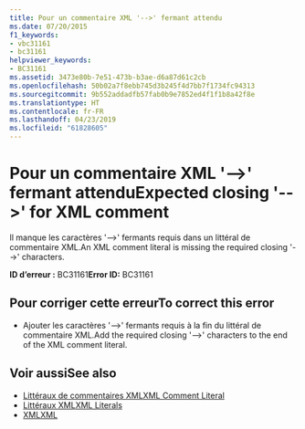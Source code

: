 ```yaml
---
title: Pour un commentaire XML '-->' fermant attendu
ms.date: 07/20/2015
f1_keywords:
- vbc31161
- bc31161
helpviewer_keywords:
- BC31161
ms.assetid: 3473e80b-7e51-473b-b3ae-d6a87d61c2cb
ms.openlocfilehash: 50b02a7f8ebb745d3b245f4d7bb7f1734fc94313
ms.sourcegitcommit: 9b552addadfb57fab0b9e7852ed4f1f1b8a42f8e
ms.translationtype: HT
ms.contentlocale: fr-FR
ms.lasthandoff: 04/23/2019
ms.locfileid: "61828605"
---
```

# <a name="expected-closing----for-xml-comment"></a><span data-ttu-id="d0d3c-102">Pour un commentaire XML '-->' fermant attendu</span><span class="sxs-lookup"><span data-stu-id="d0d3c-102">Expected closing '-->' for XML comment</span></span>
<span data-ttu-id="d0d3c-103">Il manque les caractères '-->' fermants requis dans un littéral de commentaire XML.</span><span class="sxs-lookup"><span data-stu-id="d0d3c-103">An XML comment literal is missing the required closing '-->' characters.</span></span>  
  
 <span data-ttu-id="d0d3c-104">**ID d’erreur :** BC31161</span><span class="sxs-lookup"><span data-stu-id="d0d3c-104">**Error ID:** BC31161</span></span>  
  
## <a name="to-correct-this-error"></a><span data-ttu-id="d0d3c-105">Pour corriger cette erreur</span><span class="sxs-lookup"><span data-stu-id="d0d3c-105">To correct this error</span></span>  
  
- <span data-ttu-id="d0d3c-106">Ajouter les caractères '-->' fermants requis à la fin du littéral de commentaire XML.</span><span class="sxs-lookup"><span data-stu-id="d0d3c-106">Add the required closing '-->' characters to the end of the XML comment literal.</span></span>  
  
## <a name="see-also"></a><span data-ttu-id="d0d3c-107">Voir aussi</span><span class="sxs-lookup"><span data-stu-id="d0d3c-107">See also</span></span>

- [<span data-ttu-id="d0d3c-108">Littéraux de commentaires XML</span><span class="sxs-lookup"><span data-stu-id="d0d3c-108">XML Comment Literal</span></span>](../../visual-basic/language-reference/xml-literals/xml-comment-literal.md)
- [<span data-ttu-id="d0d3c-109">Littéraux XML</span><span class="sxs-lookup"><span data-stu-id="d0d3c-109">XML Literals</span></span>](../../visual-basic/language-reference/xml-literals/index.md)
- [<span data-ttu-id="d0d3c-110">XML</span><span class="sxs-lookup"><span data-stu-id="d0d3c-110">XML</span></span>](../../visual-basic/programming-guide/language-features/xml/index.md)
